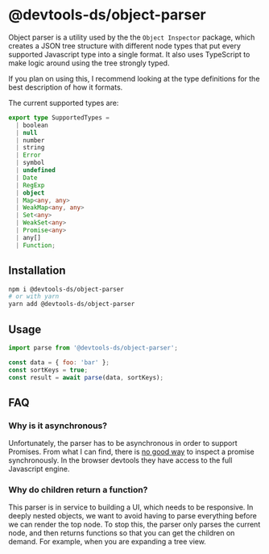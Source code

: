 # @devtools-ds/object-parser

Object parser is a utility used by the the `Object Inspector` package, which creates a JSON tree structure with different node types that put every supported Javascript type into a single format. It also uses TypeScript to make logic around using the tree strongly typed.

If you plan on using this, I recommend looking at the type definitions for the best description of how it formats.

The current supported types are:

```ts
export type SupportedTypes =
  | boolean
  | null
  | number
  | string
  | Error
  | symbol
  | undefined
  | Date
  | RegExp
  | object
  | Map<any, any>
  | WeakMap<any, any>
  | Set<any>
  | WeakSet<any>
  | Promise<any>
  | any[]
  | Function;
```

## Installation

```sh
npm i @devtools-ds/object-parser
# or with yarn
yarn add @devtools-ds/object-parser
```

## Usage

```js
import parse from '@devtools-ds/object-parser';

const data = { foo: 'bar' };
const sortKeys = true;
const result = await parse(data, sortKeys);
```

## FAQ

### Why is it asynchronous?

Unfortunately, the parser has to be asynchronous in order to support Promises. From what I can find, there is [no good way](asynchronous) to inspect a promise synchronously. In the browser devtools they have access to the full Javascript engine.

### Why do children return a function?

This parser is in service to building a UI, which needs to be responsive. In deeply nested objects, we want to avoid having to parse everything before we can render the top node. To stop this, the parser only parses the current node, and then returns functions so that you can get the children on demand. For example, when you are expanding a tree view.
